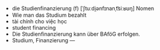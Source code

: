 - die Studienfinanzierung (f)	[ˈʃtuːdi̯ənfɪnanˌt͡siːʁʊŋ]	Nomen
- Wie man das Studium bezahlt
- tài chính cho việc học
- student financing
- Die Studienfinanzierung kann über BAföG erfolgen.
- Studium, Finanzierung	—